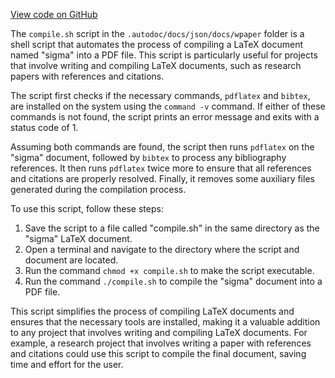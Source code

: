 [View code on GitHub](sigmastate-interpreterhttps://github.com/ScorexFoundation/sigmastate-interpreter/.autodoc/docs/json/docs/wpaper)

The `compile.sh` script in the `.autodoc/docs/json/docs/wpaper` folder is a shell script that automates the process of compiling a LaTeX document named "sigma" into a PDF file. This script is particularly useful for projects that involve writing and compiling LaTeX documents, such as research papers with references and citations.

The script first checks if the necessary commands, `pdflatex` and `bibtex`, are installed on the system using the `command -v` command. If either of these commands is not found, the script prints an error message and exits with a status code of 1.

Assuming both commands are found, the script then runs `pdflatex` on the "sigma" document, followed by `bibtex` to process any bibliography references. It then runs `pdflatex` twice more to ensure that all references and citations are properly resolved. Finally, it removes some auxiliary files generated during the compilation process.

To use this script, follow these steps:

1. Save the script to a file called "compile.sh" in the same directory as the "sigma" LaTeX document.
2. Open a terminal and navigate to the directory where the script and document are located.
3. Run the command `chmod +x compile.sh` to make the script executable.
4. Run the command `./compile.sh` to compile the "sigma" document into a PDF file.

This script simplifies the process of compiling LaTeX documents and ensures that the necessary tools are installed, making it a valuable addition to any project that involves writing and compiling LaTeX documents. For example, a research project that involves writing a paper with references and citations could use this script to compile the final document, saving time and effort for the user.
